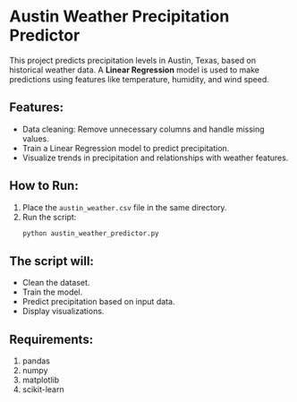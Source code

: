 # Austin Weather Precipitation Predictor

This project predicts precipitation levels in Austin, Texas, based on historical weather data. A **Linear Regression** model is used to make predictions using features like temperature, humidity, and wind speed.

## Features:
- Data cleaning: Remove unnecessary columns and handle missing values.
- Train a Linear Regression model to predict precipitation.
- Visualize trends in precipitation and relationships with weather features.

## How to Run:
1. Place the `austin_weather.csv` file in the same directory.
2. Run the script:
   ```bash
   python austin_weather_predictor.py
   
## The script will:
- Clean the dataset.
- Train the model.
- Predict precipitation based on input data.
- Display visualizations.

## Requirements:
1. pandas
2. numpy
3. matplotlib
4. scikit-learn


